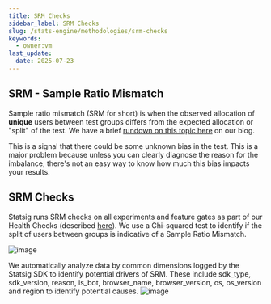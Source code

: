 ```yaml
---
title: SRM Checks
sidebar_label: SRM Checks
slug: /stats-engine/methodologies/srm-checks
keywords:
  - owner:vm
last_update:
  date: 2025-07-23
---
```


## SRM - Sample Ratio Mismatch

Sample ratio mismatch (SRM for short) is when the observed allocation of __unique__ users between test groups differs from the expected allocation or "split" of the test. We have a brief [rundown on this topic here](https://www.statsig.com/blog/sample-ratio-mismatch) on our blog.

This is a signal that there could be some unknown bias in the test. This is a major problem because unless you can clearly diagnose the reason for the imbalance, there's not an easy way to know how much this bias impacts your results.

## SRM Checks

Statsig runs SRM checks on all experiments and feature gates as part of our Health Checks (described [here](../../experiments-plus/monitor.md)). We use a Chi-squared test to identify if the split of users between groups is indicative of a Sample Ratio Mismatch.

![image](https://github.com/statsig-io/docs/assets/31516123/3e05224d-64cc-4047-b73a-368be5005af6)

We automatically analyze data by common dimensions logged by the Statsig SDK to identify potential drivers of SRM. These include sdk_type, sdk_version, reason, is_bot, browser_name, browser_version, os, os_version and region to identify potential causes.
![image](https://github.com/statsig-io/docs/assets/31516123/8ecd6930-a493-4f91-8590-71b0f42dfb30)
